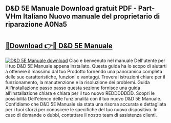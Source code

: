## D&D 5E Manuale Download gratuit PDF - Part-VHm Italiano Nuovo manuale del proprietario di riparazione A0Na5

# <h2><a href="http://dfelxv.blite.top/?on=D%26D+5E+Manuale">🔗Download 👉🔴 D&D 5E Manuale</a></h2>

[![D&D 5E Manuale download](https://i.imgur.com/lujVjoI.png)](http://dfelxv.blite.top/?on=D%26D+5E+Manuale)
Ciao e benvenuto nel manuale Dell'utente per il tuo D&D 5E Manuale appena installato. Questa guida ha lo scopo di aiutarti a ottenere il massimo dal tuo Prodotto fornendo una panoramica completa delle sue caratteristiche, funzioni e vantaggi. Troverai istruzioni chiare per il funzionamento, la manutenzione e la risoluzione dei problemi. Guida All'installazione passo passo questa sezione fornisce una guida all'installazione chiara e chiara per il tuo nuovo REDDDDDDD. Scopri le possibilità Dell'elenco delle funzionalità con il tuo nuovo D&D 5E Manuale. Confidiamo che D&D 5E Manuale sia stata una risorsa accurata e dettagliata per i tuoi sforzi per conoscere le specifiche del tuo nuovo dispositivo. In caso di domande o dubbi, contattare il nostro team di assistenza clienti.
